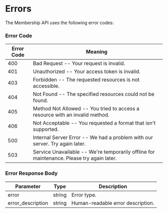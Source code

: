 # Errors

The Membership API uses the following error codes:

### Error Code

Error Code | Meaning
---------- | -------
400 | Bad Request -- Your request is invalid.
401 | Unauthorized -- Your access token is invalid.
403 | Forbidden -- The requested resources is not accessible.
404 | Not Found -- The specified resources could not be found.
405 | Method Not Allowed -- You tried to access a resource with an invalid method.
406 | Not Acceptable -- You requested a format that isn't supported.
500 | Internal Server Error -- We had a problem with our server. Try again later.
503 | Service Unavailable -- We're temporarily offline for maintenance. Please try again later.

### Error Response Body
Parameter | Type | Description
--------- | ---- | -----------
error | string | Error type.
error_description | string | Human-readable error description.
